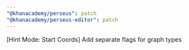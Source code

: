 ```yaml
---
"@khanacademy/perseus": patch
"@khanacademy/perseus-editor": patch
---
```


[Hint Mode: Start Coords] Add separate flags for graph types
